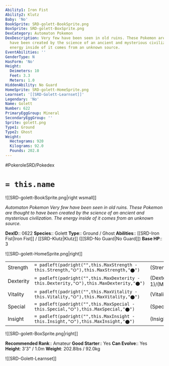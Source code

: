 ```yaml
---
Ability1: Iron Fist
Ability2: Klutz
Baby: 'No'
BookSprite: SRD-golett-BookSprite.png
BoxSprite: SRD-golett-BoxSprite.png
DexCategory: Automaton Pokemon
DexDescription: Very few have been seen in old ruins. These Pokemon are thought to
  have been created by the science of an ancient and mysterious civilization. The
  energy inside of it comes from an unknown source.
EventAbilities: ''
GenderType: N
HasForm: 'No'
Height:
  Deimeters: 10
  Feet: 3.3
  Meters: 1.0
HiddenAbility: No Guard
HomeSprite: SRD-golett-HomeSprite.png
Learnset: '[[SRD-Golett-Learnset]]'
Legendary: 'No'
Name: Golett
Number: 622
PrimaryEggGroup: Mineral
SecondaryEggGroup: ''
Sprite: golett.png
Type1: Ground
Type2: Ghost
Weight:
  Hectograms: 920
  Kilograms: 92.0
  Pounds: 202.8
---
```


#PokeroleSRD/Pokedex

# `= this.name`

![[SRD-golett-BookSprite.png|right wsmall]]

*Automaton Pokemon*
*Very few have been seen in old ruins. These Pokemon are thought to have been created by the science of an ancient and mysterious civilization. The energy inside of it comes from an unknown source.*

**DexID**:: 0622
**Species**:: Golett
**Type**:: Ground / Ghost
**Abilities**:: [[SRD-Iron Fist|Iron Fist]] / [[SRD-Klutz|Klutz]] ([[SRD-No Guard|No Guard]])
**Base HP**:: 3

![[SRD-golett-HomeSprite.png|right]]

|           |                                                                                        |                                          |
| --------- | -------------------------------------------------------------------------------------- | ---------------------------------------- |
| Strength  | `= padleft(padright("",this.MaxStrength - this.Strength,"⭘"),this.MaxStrength,"⬤")`    | (Strength::2)/(MaxStrength::5)   |
| Dexterity | `= padleft(padright("",this.MaxDexterity - this.Dexterity,"⭘"),this.MaxDexterity,"⬤")` | (Dexterity:: 1)/(MaxDexterity::3) |
| Vitality  | `= padleft(padright("",this.MaxVitality - this.Vitality,"⭘"),this.MaxVitality,"⬤")`    | (Vitality::2)/(MaxVitality::4)   |
| Special   | `= padleft(padright("",this.MaxSpecial - this.Special,"⭘"),this.MaxSpecial,"⬤")`       | (Special::1)/(MaxSpecial::3)     |
| Insight   | `= padleft(padright("",this.MaxInsight - this.Insight,"⭘"),this.MaxInsight,"⬤")`       | (Insight::2)/(MaxInsight::5)     |

![[SRD-golett-BoxSprite.png|right]]

**Recommended Rank**:: Amateur
**Good Starter**:: Yes
**Can Evolve**:: Yes
**Height**: 3'3" / 1.0m
**Weight**: 202.8lbs / 92.0kg

![[SRD-Golett-Learnset]]